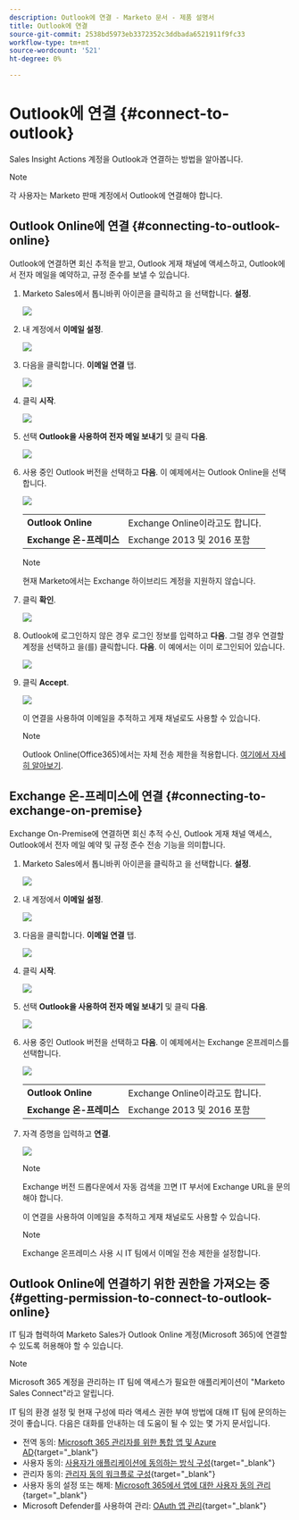 ```yaml
---
description: Outlook에 연결 - Marketo 문서 - 제품 설명서
title: Outlook에 연결
source-git-commit: 2538bd5973eb3372352c3ddbada6521911f9fc33
workflow-type: tm+mt
source-wordcount: '521'
ht-degree: 0%

---
```


# Outlook에 연결 {#connect-to-outlook}

Sales Insight Actions 계정을 Outlook과 연결하는 방법을 알아봅니다.

>[!NOTE]
>
>각 사용자는 Marketo 판매 계정에서 Outlook에 연결해야 합니다.

## Outlook Online에 연결 {#connecting-to-outlook-online}

Outlook에 연결하면 회신 추적을 받고, Outlook 게재 채널에 액세스하고, Outlook에서 전자 메일을 예약하고, 규정 준수를 보낼 수 있습니다.

1. Marketo Sales에서 톱니바퀴 아이콘을 클릭하고 을 선택합니다. **설정**.

   ![](assets/connect-to-outlook-1.png)

1. 내 계정에서 **이메일 설정**.

   ![](assets/connect-to-outlook-2.png)

1. 다음을 클릭합니다. **이메일 연결** 탭.

   ![](assets/connect-to-outlook-3.png)

1. 클릭 **시작**.

   ![](assets/connect-to-outlook-4.png)

1. 선택 **Outlook을 사용하여 전자 메일 보내기** 및 클릭 **다음**.

   ![](assets/connect-to-outlook-5.png)

1. 사용 중인 Outlook 버전을 선택하고 **다음**. 이 예제에서는 Outlook Online을 선택합니다.

   ![](assets/connect-to-outlook-6.png)

   <table> 
    <tbody>
     <tr>
      <td><strong>Outlook Online</strong></td> 
      <td>Exchange Online이라고도 합니다.</td> 
     </tr>
     <tr>
      <td><strong>Exchange 온-프레미스</strong></td> 
      <td>Exchange 2013 및 2016 포함</td> 
     </tr>
    </tbody>
   </table>

   >[!NOTE]
   >
   >현재 Marketo에서는 Exchange 하이브리드 계정을 지원하지 않습니다.

1. 클릭 **확인**.

   ![](assets/connect-to-outlook-7.png)

1. Outlook에 로그인하지 않은 경우 로그인 정보를 입력하고 **다음**. 그럴 경우 연결할 계정을 선택하고 을(를) 클릭합니다. **다음**. 이 예에서는 이미 로그인되어 있습니다.

   ![](assets/connect-to-outlook-8.png)

1. 클릭 **Accept**.

   ![](assets/connect-to-outlook-9.png)

   이 연결을 사용하여 이메일을 추적하고 게재 채널로도 사용할 수 있습니다.

   >[!NOTE]
   >
   >Outlook Online(Office365)에서는 자체 전송 제한을 적용합니다. [여기에서 자세히 알아보기](/help/marketo/product-docs/marketo-sales-connect/email/email-delivery/email-connection-throttling.md#email-provider-limits).

## Exchange 온-프레미스에 연결 {#connecting-to-exchange-on-premise}

Exchange On-Premise에 연결하면 회신 추적 수신, Outlook 게재 채널 액세스, Outlook에서 전자 메일 예약 및 규정 준수 전송 기능을 의미합니다.

1. Marketo Sales에서 톱니바퀴 아이콘을 클릭하고 을 선택합니다. **설정**.

   ![](assets/connect-to-outlook-10.png)

1. 내 계정에서 **이메일 설정**.

   ![](assets/connect-to-outlook-11.png)

1. 다음을 클릭합니다. **이메일 연결** 탭.

   ![](assets/connect-to-outlook-12.png)

1. 클릭 **시작**.

   ![](assets/connect-to-outlook-13.png)

1. 선택 **Outlook을 사용하여 전자 메일 보내기** 및 클릭 **다음**.

   ![](assets/connect-to-outlook-14.png)

1. 사용 중인 Outlook 버전을 선택하고 **다음**. 이 예제에서는 Exchange 온프레미스를 선택합니다.

   ![](assets/connect-to-outlook-15.png)

   <table> 
    <tbody>
     <tr>
      <td><strong>Outlook Online</strong></td> 
      <td>Exchange Online이라고도 합니다.</td> 
     </tr>
     <tr>
      <td><strong>Exchange 온-프레미스</strong></td> 
      <td>Exchange 2013 및 2016 포함</td> 
     </tr>
    </tbody>
   </table>

1. 자격 증명을 입력하고 **연결**.

   ![](assets/connect-to-outlook-16.png)

   >[!NOTE]
   >
   >Exchange 버전 드롭다운에서 자동 검색을 끄면 IT 부서에 Exchange URL을 문의해야 합니다.

   이 연결을 사용하여 이메일을 추적하고 게재 채널로도 사용할 수 있습니다.

   >[!NOTE]
   >
   >Exchange 온프레미스 사용 시 IT 팀에서 이메일 전송 제한을 설정합니다.

## Outlook Online에 연결하기 위한 권한을 가져오는 중 {#getting-permission-to-connect-to-outlook-online}

IT 팀과 협력하여 Marketo Sales가 Outlook Online 계정(Microsoft 365)에 연결할 수 있도록 허용해야 할 수 있습니다.

>[!NOTE]
>
>Microsoft 365 계정을 관리하는 IT 팀에 액세스가 필요한 애플리케이션이 &quot;Marketo Sales Connect&quot;라고 알립니다.

IT 팀의 환경 설정 및 현재 구성에 따라 액세스 권한 부여 방법에 대해 IT 팀에 문의하는 것이 좋습니다. 다음은 대화를 안내하는 데 도움이 될 수 있는 몇 가지 문서입니다.

* 전역 동의: [Microsoft 365 관리자를 위한 통합 앱 및 Azure AD](https://learn.microsoft.com/en-us/microsoft-365/enterprise/integrated-apps-and-azure-ads?view=o365-worldwide){target="_blank"}
* 사용자 동의: [사용자가 애플리케이션에 동의하는 방식 구성](https://learn.microsoft.com/en-us/azure/active-directory/manage-apps/configure-user-consent?tabs=azure-portal&amp;pivots=portal){target="_blank"}
* 관리자 동의: [관리자 동의 워크플로 구성](https://learn.microsoft.com/en-us/microsoft-365/admin/misc/user-consent?source=recommendations&amp;view=o365-worldwide){target="_blank"}
* 사용자 동의 설정 또는 해제: [Microsoft 365에서 앱에 대한 사용자 동의 관리](https://learn.microsoft.com/en-us/microsoft-365/admin/misc/user-consent?source=recommendations&amp;view=o365-worldwide){target="_blank"}
* Microsoft Defender를 사용하여 관리: [OAuth 앱 관리](https://learn.microsoft.com/en-us/defender-cloud-apps/manage-app-permissions){target="_blank"}

